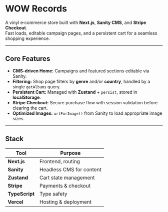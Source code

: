 # WOW Records

A vinyl e‑commerce store built with **Next.js**, **Sanity CMS**, and **Stripe Checkout**.  
Fast loads, editable campaign pages, and a persistent cart for a seamless shopping experience.

---

## Core Features

- **CMS‑driven Home:** Campaigns and featured sections editable via Sanity.    
- **Filtering:** Shop page filters by **genre** and/or **country**, handled by a single `getAlbums` query.
- **Persistent Cart:** Managed with **Zustand** + `persist`, stored in **localStorage**.  
- **Stripe Checkout:** Secure purchase flow with session validation before clearing the cart.  
- **Optimized Images:** `urlForImage()` from Sanity to load appropriate image sizes.  

---

## Stack

| Tool | Purpose |
|------|----------|
| **Next.js** | Frontend, routing |
| **Sanity** | Headless CMS for content |
| **Zustand** | Cart state management |
| **Stripe** | Payments & checkout |
| **TypeScript** | Type safety |
| **Vercel** | Hosting & deployment |
